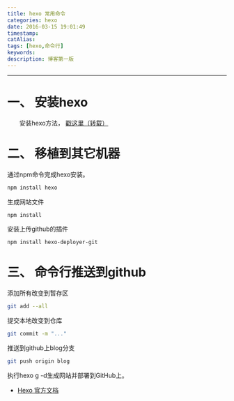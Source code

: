 ```yaml
---
title: hexo 常用命令
categories: hexo
date: 2016-03-15 19:01:49
timestamp:
catAlias:
tags: [hexo,命令行]
keywords:
description: 博客第一版
---
```


------
# 一、 安装hexo
　　安装hexo方法， [戳这里（转载）](http://crazymilk.github.io/2015/12/28/GitHub-Pages-Hexo%E6%90%AD%E5%BB%BA%E5%8D%9A%E5%AE%A2/)

# 二、 移植到其它机器
通过npm命令完成hexo安装。
```bash
npm install hexo
```
生成网站文件
```bash
npm install
```
安装上传github的插件
```bash
npm install hexo-deployer-git
```
# 三、 命令行推送到github
添加所有改变到暂存区    
```bash
git add --all
```
提交本地改变到仓库
```bash
git commit -m "..."
```
推送到github上blog分支
```bash
git push origin blog
```
执行hexo g -d生成网站并部署到GitHub上。

* [Hexo 官方文档](https://hexo.io/zh-cn/docs/)